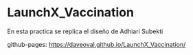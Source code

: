 # LaunchX_Vaccination
En esta practica se replica el diseño de Adhiari Subekti

github-pages: https://daveoval.github.io/LaunchX_Vaccination/
